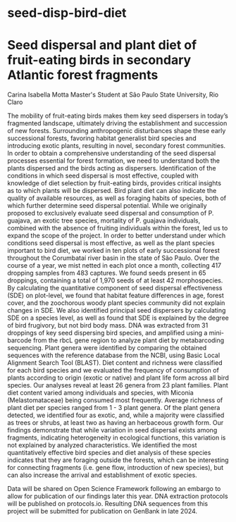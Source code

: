 # seed-disp-bird-diet
# Seed dispersal and plant diet of fruit-eating birds in secondary Atlantic forest fragments
Carina Isabella Motta
Master's Student at São Paulo State University, Rio Claro

The mobility of fruit-eating birds makes them key seed dispersers in today’s fragmented landscape, ultimately driving the establishment and succession of new forests. Surrounding anthropogenic disturbances shape these early successional forests, favoring habitat generalist bird species and introducing exotic plants, resulting in novel, secondary forest communities. In order to obtain a comprehensive understanding of the seed dispersal processes essential for forest formation, we need to understand both the plants dispersed and the birds acting as dispersers. Identification of the conditions in which seed dispersal is most effective, coupled with knowledge of diet selection by fruit-eating birds, provides critical insights as to which plants will be dispersed. Bird plant diet can also indicate the quality of available resources, as well as foraging habits of species, both of which further determine seed dispersal potential. While we originally proposed to exclusively evaluate seed dispersal and consumption of P. guajava, an exotic tree species, mortality of P. guajava individuals, combined with the absence of fruiting individuals within the forest, led us to expand the scope of the project. In order to better understand under which conditions seed dispersal is most effective, as well as the plant species important to bird diet, we worked in ten plots of early successional forest throughout the Corumbataí river basin in the state of São Paulo. Over the course of a year, we mist netted in each plot once a month, collecting 417 dropping samples from 483 captures. We found seeds present in 65 droppings, containing a total of 1,970 seeds of at least 42 morphospecies. By calculating the quantitative component of seed dispersal effectiveness (SDE) on plot-level, we found that habitat feature differences in age, forest cover, and the zoochorous woody plant species community did not explain changes in SDE. We also identified principal seed dispersers by calculating SDE on a species level, as well as found that SDE is explained by the degree of bird frugivory, but not bird body mass. DNA was extracted from 31 droppings of key seed dispersing bird species, and amplified using a mini-barcode from the rbcL gene region to analyze plant diet by metabarcoding sequencing. Plant genera were identified by comparing the obtained sequences with the reference database from the NCBI, using Basic Local Alignment Search Tool (BLAST). Diet content and richness were classified for each bird species and we evaluated the frequency of consumption of plants according to origin (exotic or native) and plant life form across all bird species. Our analyses reveal at least 26 genera from 23 plant families. Plant diet content varied among individuals and species, with Miconia (Melastomataceae) being consumed most frequently. Average richness of plant diet per species ranged from 1 - 3 plant genera. Of the plant genera detected, we identified four as exotic, and, while a majority were classified as trees or shrubs, at least two as having an herbaceous growth form. Our findings demonstrate that while variation in seed dispersal exists among fragments, indicating heterogeneity in ecological functions, this variation is not explained by analyzed characteristics. We identified the most quantitatively effective bird species and diet analysis of these species indicates that they are foraging outside the forests, which can be interesting for connecting fragments (i.e. gene flow, introduction of new species), but can also increase the arrival and establishment of exotic species.



Data will be shared on Open Science Framework following an embargo to allow for publication of our findings later this year. DNA extraction protocols will be published on protocols.io. Resulting DNA sequences from this project will be submitted for publication on GenBank in late 2024. 
